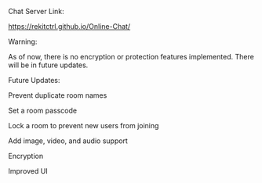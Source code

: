 Chat Server Link:

https://rekitctrl.github.io/Online-Chat/

Warning:

As of now, there is no encryption or protection features implemented. There will be in future updates.

Future Updates:

Prevent duplicate room names
    
Set a room passcode
    
Lock a room to prevent new users from joining
    
Add image, video, and audio support
    
Encryption
    
Improved UI